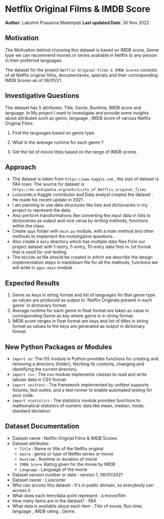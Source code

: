 # Netflix Original Films & IMDB Score

**Author**: Lakshmi Prasanna Malempati 
**Last updated Date**: 30 Nov 2022


## Motivation 
  The Motivation behind choosing this dataset is based on IMDB score, Genre type we can recommend movies or series available in Netflix to any person in their preferred languages.  

The dataset for the project `Netflix Original Films & IMDB Scores` consists of all Netflix original films, documentaries, specials and their corresponding IMDB Scores as of 06/01/21.

## Investigative Questions 
The dataset has 5 attributes: Title, Genre, Runtime, IMDB score and language. In My project I want to investigate and provide some insights about attributes such as genre, language , IMDB score of various Netflix Original Films.

1. Find the languages based on genre type.  

2. What is the average runtime for each genre ?  

3. Get the list of movie titles based on the range of IMDB scores 

## Approach 

* The dataset is taken from `https://www.kaggle.com` , the size of dataset is 584 rows. The source for dataset is `https://en.wikipedia.org/wiki/Lists_of_Netflix_original_films`.
* Luiscorter,a Kaggle contributor and Data analyst created the dataset . He made his recent update in 2021 .
* I am planning to use data structures like lists and dictionaries in my project to represent the data.
* Also perform transformations like converting the input data in lists to dictionaries as output and vice versa by writing methods, functions within the class.
* Create `apps` folder with `main.py` module, with a main method and other methods to implement the investigative questions .
* Also create a `data` directory which has multiple data files from our project dataset with 1-entry, 5-entry, 10-entry data files in .txt format that is used for unit testing.
* The `DESIGN.md` file should be created in which we describe the design implementation steps in markdown file for all the methods, functions we will write in `apps.main` module .

## Expected Results 
1. Genre as keys in string format and list of languages for that genre type as values are produced as output to 'Netflix Originals present in each genre' in dictionary format.
2. Average runtime for each genre in float format are taken as value to corresponding Genre as key where genre is in string format.
3. IMDB score ranges in float format are keys and list of titles in string format as values to the keys are generated as output in dictionary format.
## New Python Packages or Modules 

* `import os`: The OS module in Python provides functions for creating and removing a directory (folder), fetching its contents, changing and identifying the current directory.
* `import csv` : The csv module implements classes to read and write tabular data in CSV format.
* `import unittest` : The framework implemented by unittest supports fixtures, test suites, and a test runner to enable automated testing for your code.
* `import statistics` : The statistics module provides functions to mathematical statistics of numeric data like mean, median, mode, standard deviation.

## Dataset Documentation

* Dataset name : Netflix Original Films & IMDB Scores
* Dataset attributes:
  * `Title` : Name or title of the Netflix original
  * `Genre` : genre or type of Netflix series or movie
  * `Runtime` : Runtime or duration of movie
  * `IMDB Score`: Rating given for the movie by IMDB
  * `Language` : Language of the movie 
* Dataset version number or date : version 1, 06/01/2021
* Dataset owner : Luiscorter
* Who can access this dataset : It's in public domain, so everybody can access it.
* What does each item/data point represent : a movie/film
* How many items are in the dataset? : 584
* What data is available about each item : Title of movie, Run time, language , IMDB rating , Genre.
 
